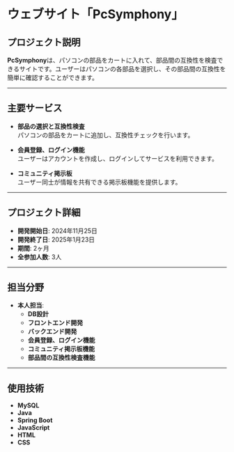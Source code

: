 # ウェブサイト「PcSymphony」

## プロジェクト説明
**PcSymphony**は、パソコンの部品をカートに入れて、部品間の互換性を検査できるサイトです。ユーザーはパソコンの各部品を選択し、その部品間の互換性を簡単に確認することができます。

---

## 主要サービス
- **部品の選択と互換性検査**  
  パソコンの部品をカートに追加し、互換性チェックを行います。
  
- **会員登録、ログイン機能**  
  ユーザーはアカウントを作成し、ログインしてサービスを利用できます。

- **コミュニティ掲示板**  
  ユーザー同士が情報を共有できる掲示板機能を提供します。

---

## プロジェクト詳細

- **開発開始日**: 2024年11月25日
- **開発終了日**: 2025年1月23日
- **期間**: 2ヶ月
- **全参加人数**: 3人

---

## 担当分野

- **本人担当**: 
  - **DB設計**  
  - **フロントエンド開発**
  - **バックエンド開発**
  - **会員登録、ログイン機能**
  - **コミュニティ掲示板機能**
  - **部品間の互換性検査機能**

---

## 使用技術

- **MySQL**
- **Java**
- **Spring Boot**
- **JavaScript**
- **HTML**
- **CSS**
